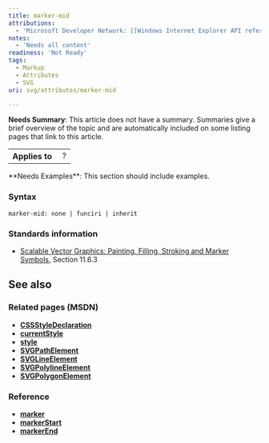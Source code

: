```yaml
---
title: marker-mid
attributions:
  - 'Microsoft Developer Network: [[Windows Internet Explorer API reference](http://msdn.microsoft.com/en-us/library/ie/hh828809%28v=vs.85%29.aspx) Article]'
notes:
  - 'Needs all content'
readiness: 'Not Ready'
tags:
  - Markup
  - Attributes
  - SVG
uri: svg/attributes/marker-mid

---
```

**Needs Summary**: This article does not have a summary. Summaries give a brief overview of the topic and are automatically included on some listing pages that link to this article.

<table class="wikitable">
<tr>
<th>
Applies to

</th>
<td>
 ?

</td>
</tr>
</table>
**Needs Examples**: This section should include examples.

### <span>Syntax</span>

    marker-mid: none | funciri | inherit

### <span>Standards information</span>

-   [Scalable Vector Graphics: Painting, Filling, Stroking and Marker Symbols](http://go.microsoft.com/fwlink/p/?linkid=199816), Section 11.6.3

## <span>See also</span>

### <span>Related pages (MSDN)</span>

-   [**CSSStyleDeclaration**](/css/cssom/CSSStyleDeclaration/CSSStyleDeclaration)
-   [**currentStyle**](/css/cssom/currentStyle)
-   [**style**](/css/cssom/style)
-   [**SVGPathElement**](/svg/elements/path)
-   [**SVGLineElement**](/svg/elements/line)
-   [**SVGPolylineElement**](/svg/elements/polyline)
-   [**SVGPolygonElement**](/svg/elements/polygon)

### <span>Reference</span>

-   [**marker**](/svg/attributes/marker)
-   [**markerStart**](/svg/attributes/marker-start)
-   [**markerEnd**](/svg/attributes/marker-end)
